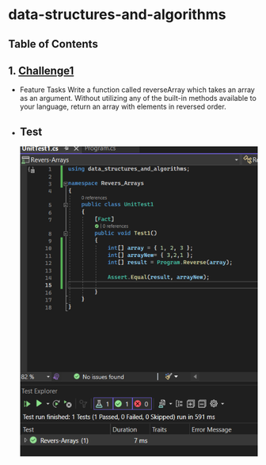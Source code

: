 # data-structures-and-algorithms

## Table of Contents
 ## 1. [Challenge1](data-structures-and-algorithms/Code-Challenge-1/README.md)
  - Feature Tasks
  Write a function called reverseArray which takes an array as an argument. Without utilizing any of the built-in methods available to your language, return an array 
  with elements in reversed order.
 - ## Test
   
   ![unit-test](data-structures-and-algorithms/Code-Challenge-1/test-ReverseArray.png)
